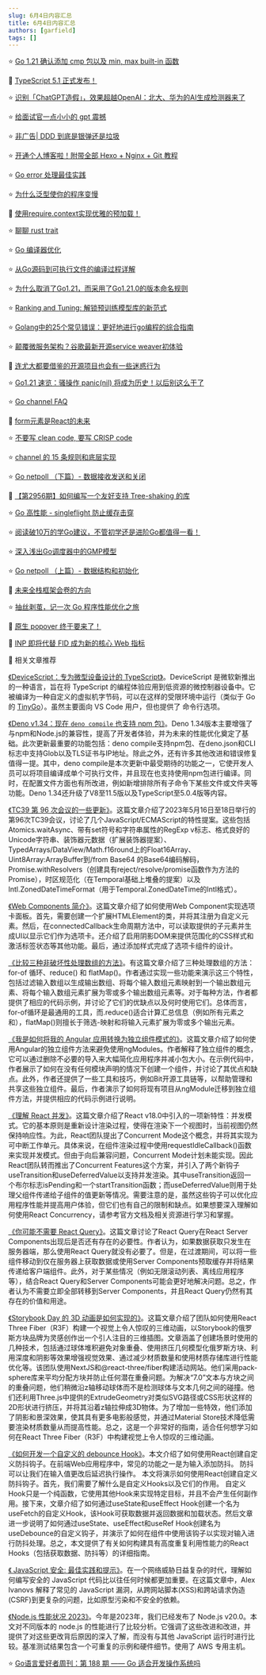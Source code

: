 ```yaml
---
slug: 6月4日内容汇总
title: 6月4日内容汇总
authors: [garfield]
tags: []
---
```


⭐️ [Go 1.21 确认添加 cmp 包以及 min, max built-in 函数](https://mp.weixin.qq.com/s/RK9DWRwpNhVuK3Gr60JtSQ)

📒 [TypeScript 5.1 正式发布！](https://mp.weixin.qq.com/s/sGfVPL_QJaUflHANSc5e7w)

⭐️ [识别「ChatGPT造假」，效果超越OpenAI：北大、华为的AI生成检测器来了](https://mp.weixin.qq.com/s/Ktu9BEcI_s5Jn6OvF1heAQ)

⭐️ [给面试官一点小小的 gpt 震撼](https://mp.weixin.qq.com/s/yEbqNo9UfPTCxL5-RDvlPw)

⭐️ [非广告| DDD 到底是银弹还是垃圾](https://mp.weixin.qq.com/s/gMjQmNvEi1o_iOFt2z7flg)

⭐️ [开通个人博客啦！附带全部 Hexo + Nginx + Git 教程](https://mp.weixin.qq.com/s/mrAwE-go0vNSwrJ4g4L9Cg)

⭐️ [Go error 处理最佳实践](https://mp.weixin.qq.com/s/XojOIIZfKm_wXul9eSU1tQ)

⭐️ [为什么泛型使你的程序变慢](https://mp.weixin.qq.com/s/veu5W0BFmLIZ-yvs39NdUw)

📒 [使用require.context实现优雅的预加载！](https://mp.weixin.qq.com/s/3_MDDSOQ2GeBsz9NtlwxcA)

⭐️ [聊聊 rust trait](https://mp.weixin.qq.com/s/T7IBCimzmWI07dHD8NA-Qw)

⭐️ [Go 编译器优化](https://mp.weixin.qq.com/s/eWM9AvG1qXnMWF4qIwhnVQ)

⭐️ [从Go源码到可执行文件的编译过程详解](https://mp.weixin.qq.com/s/YmG5VWui9AOJonC7one6Fw)

⭐️ [为什么取消了Go1.21，而采用了Go1.21.0的版本命名规则](https://mp.weixin.qq.com/s/-HXqQQcMr1CA4c6SS51yLQ)

⭐️ [Ranking and Tuning: 解锁预训练模型库的新范式](https://mp.weixin.qq.com/s/fgmp5Cph8wIgf2IbPoHj7w)

⭐️ [Golang中的25个常见错误：更好地进行go编程的综合指南](https://mp.weixin.qq.com/s/lzR_ZFxCoX2mf3wN4Ef_1A)

⭐️ [颠覆微服务架构？谷歌最新开源service weaver初体验](https://mp.weixin.qq.com/s/RnsM-bWSRBiDS4v1JcRzdg)

📒 [连尤大都要借鉴的开源项目也会有一些迷惑行为](https://mp.weixin.qq.com/s/1SL_Z9q_zNufbHzvzto3iA)

⭐️ [Go1.21 速览：骚操作 panic(nil) 将成为历史！以后别这么干了](https://mp.weixin.qq.com/s/xgJ8lPS-O84Ttne5heRa3g)

⭐️ [Go channel FAQ](https://mp.weixin.qq.com/s/pYbPm6L-chHwmJ_wOf2EIw)

📒 [form元素是React的未来](https://juejin.cn/post/7239111080164163643)

⭐️ [不要写 clean code, 要写 CRISP code](https://mp.weixin.qq.com/s/MKQMHviV2fLfZJJUU_KTiA)

⭐️ [channel 的 15 条规则和底层实现](https://mp.weixin.qq.com/s/AsytcOBg0XpTnPzDq7iEhQ)

⭐️ [Go netpoll （下篇）- 数据接收发送和关闭](https://mp.weixin.qq.com/s/_yn2Efytq8F8ovf43di23g)

📒 [【第2956期】如何编写一个友好支持 Tree-shaking 的库](https://mp.weixin.qq.com/s/ovdshkEmUF8CuN32FKwJ4Q)

⭐️ [Go 高性能 - singleflight 防止缓存击穿](https://mp.weixin.qq.com/s/TE7zu2t2SjUpGKK-Bji9_g)

⭐️ [阅读破10万的学Go建议，不管初学还是进阶Go都值得一看！](https://mp.weixin.qq.com/s/Ae_7w94wj5FTlmhUK5Kv2w)

⭐️ [深入浅出Go调度器中的GMP模型](https://mp.weixin.qq.com/s/CElQUJw6R2jUzpZFgDEIPA)

⭐️ [Go netpoll （上篇）- 数据结构和初始化](https://mp.weixin.qq.com/s/Zl66w4q3jDrn7uvA_tPmYA)

📒 [​未来全栈框架会卷的方向](https://mp.weixin.qq.com/s/hMrXX8980N32CJbz6HT90g)

⭐️ [抽丝剥茧，记一次 Go 程序性能优化之旅](https://mp.weixin.qq.com/s/HBLwocMA2vQE2uFlJ0D8Iw)

📒 [原生 popover 终于要来了！](https://mp.weixin.qq.com/s/qsZOrUBEjhWGUJ_qzF4XIw)

📒 [INP 即将代替 FID 成为新的核心 Web 指标](https://mp.weixin.qq.com/s/OHbzuqUl3tL1YlpLOgEkvA)

📒 相关文章推荐

[《DeviceScript：专为微型设备设计的 TypeScript》](https://microsoft.github.io/devicescript/)。DeviceScript 是微软新推出的一种语言，旨在将 TypeScript 的编程体验应用到低资源的微控制器设备中。它被编译为一种自定义的虚拟机字节码，可以在这样的受限环境中运行（类似于 Go 的 [TinyGo](https://tinygo.org/)）。虽然主要面向 VS Code 用户，但也提供了 命令行选项。

[《Deno v1.34：现在 `deno compile` 也支持 npm 包》](https://deno.com/blog/v1.34)。Deno 1.34版本主要增强了与npm和Node.js的兼容性，提高了开发者体验，并为未来的性能优化奠定了基础。此次更新最重要的功能包括：deno compile支持npm包、在deno.json和CLI标志中支持Glob以及TLS证书与IP地址。除此之外，还有许多其他改进和错误修复值得一提。其中，deno compile是本次更新中最受期待的功能之一，它使开发人员可以将项目编译成单个可执行文件，并且现在也支持使用npm包进行编译。同时，在配置文件方面也有所改进，例如新增排除所有子命令下某些文件或文件夹等功能。Deno 1.34还升级了V8至11.5版以及TypeScript至5.0.4版等内容。

[《TC39 第 96 次会议的一些更新》](https://dev.to/hemanth/updates-from-the-96th-tc39-meeting-4goe)。这篇文章介绍了2023年5月16日至18日举行的第96次TC39会议，讨论了几个JavaScript/ECMAScript的特性提案。这些包括Atomics.waitAsync、带有set符号和字符串属性的RegExp v标志、格式良好的Unicode字符串、装饰器元数据（扩展装饰器提案）、TypedArrays/DataView/Math.f16round上的Float16Array、Uint8Array:ArrayBuffer到/from Base64 的Base64编码解码，Promise.withResolvers（创建具有reject/resolve/promise函数作为方法的Promise），时区规范化（在Temporal基础上堆叠的提案）以及Intl.ZonedDateTimeFormat（用于Temporal.ZonedDateTime的Intl格式）。

[《Web Components 简介》](https://blog.rasvi.io/2023-05-21-webcomponent-intro-with-example)。这篇文章介绍了如何使用Web Component实现选项卡面板。首先，需要创建一个扩展HTMLElement的类，并将其注册为自定义元素。然后，在connectedCallback生命周期方法中，可以读取提供的子元素并生成UI以显示它们作为选项卡。还介绍了启用阴影DOM来提供范围化的CSS样式和激活标签状态等其他功能。最后，通过添加样式完成了选项卡组件的设计。

[《比较三种非破坏性处理数组的方法》](https://2ality.com/2022/05/processing-arrays-non-destructively.html)。有这篇文章介绍了三种处理数组的方法：for-of 循环、reduce() 和 flatMap()。作者通过实现一些功能来演示这三个特性，包括过滤输入数组以生成输出数组、将每个输入数组元素映射到一个输出数组元素、将每个输入数组元素扩展为零或多个输出数组元素等。对于每种方法，作者都提供了相应的代码示例，并讨论了它们的优缺点以及何时使用它们。总体而言，for-of循环是最通用的工具，而.reduce()适合计算汇总信息（例如所有元素之和），flatMap()则擅长于筛选-映射和将输入元素扩展为零或多个输出元素。

[《我是如何将我的 Angular 应用转换为独立组件模式的》](https://blog.bitsrc.io/how-ive-shifted-my-angular-app-to-standalone-components-approach-48c344bb714a)。这篇文章介绍了如何使用Angular的独立组件方法来避免使用ngModules。作者解释了独立组件的概念，它可以通过删除不必要的导入来大幅简化应用程序并减小包大小。在示例代码中，作者展示了如何在没有任何模块声明的情况下创建一个组件，并讨论了其优点和缺点。此外，作者还提供了一些工具和技巧，例如Bit开源工具链等，以帮助管理和共享这些独立组件。最后，作者演示了如何将现有项目从ngModule迁移到独立组件方法，并提供相应的代码示例进行说明。

[《理解 React 并发》](https://www.bbss.dev/posts/react-concurrency/)。这篇文章介绍了React v18.0中引入的一项新特性：并发模式。它的基本原则是重新设计渲染过程，使得在渲染下一个视图时，当前视图仍然保持响应性。为此，React团队提出了Concurrent Mode这个概念，并将其实现为可中断工作单元。具体来说，在组件渲染过程中使用requestIdleCallback()函数来实现并发模式。但由于向后兼容问题，Concurrent Mode计划未能实现。因此React团队转而推出了Concurrent Features这个方案，并引入了两个新钩子useTransition和useDeferredValue以支持并发渲染。其中useTransition返回一个布尔标志isPending和一个startTransition函数；而useDeferredValue则用于处理父组件传递给子组件的值更新等情况。需要注意的是，虽然这些钩子可以优化应用程序性能并提高用户体验，但它们也有自己的限制和缺点。如果想要深入理解如何使用React Concurrency，请参考官方文档及相关资源进行学习和掌握。

[《你可能不需要 React Query》](https://tkdodo.eu/blog/you-might-not-need-react-query)。这篇文章讨论了React Query在React Server Components出现后是否还有存在的必要性。作者认为，如果数据获取只发生在服务器端，那么使用React Query就没有必要了。但是，在过渡期间，可以将一些组件移动到仅在服务器上获取数据或使用Server Components预取缓存并将结果传递给客户端组件。此外，对于某些情况（例如无限滚动列表、离线应用程序等），结合React Query和Server Components可能会更好地解决问题。总之，作者认为不需要立即全部转移到Server Components，并且React Query仍然有其存在的价值和用途。

[《Storybook Day 的 3D 动画是如何实现的》](https://varun.ca/storybook-day/)。这篇文章介绍了团队如何使用React Three Fiber（R3F）构建一个视觉上令人惊叹的三维动画，以Storybook的俄罗斯方块品牌为灵感创作出一个引人注目的三维插图。文章涵盖了创建场景时使用的几种技术，包括通过球体堆积避免对象重叠、使用挤压几何模型化俄罗斯方块、利用深度和阴影等效果增强视觉效果、通过减少材质数量和使用材质存储库进行性能优化等。该团队使用NextJS和@react-three/fiber构建活动网站。他们采用pack-sphere库来平均分配方块并防止任何潜在重叠问题。为解决“7.0”文本与方块之间的重叠问题，他们稍微沿z轴移动球体而不是检测球体与文本几何之间的碰撞。他们还利用Three.js中提供的ExtrudeGeometry对类似SVG路径或CSS形状这样的2D形状进行挤压，并将其沿着z轴拉伸成3D物体。为了增加一些特效，他们添加了阴影和景深效果，使其具有更多电影般感觉，并通过Material Store技术降低需要渲染材质数量从而提高性能。总之，这是一个非常好的指南，适合任何想学习如何在React Three Fiber（R3F）中构建视觉上令人惊叹的三维动画。

[《如何开发一个自定义的 debounce Hook》](https://www.telerik.com/blogs/how-to-create-custom-debounce-hook-react)。本文介绍了如何使用React创建自定义防抖钩子。在前端Web应用程序中，常见的功能之一是为输入添加防抖。 防抖可以让我们在输入值更改后延迟执行操作。 本文将演示如何使用React创建自定义防抖钩子。首先，我们需要了解什么是自定义Hooks以及它们的作用。 自定义Hook只是一个纯函数，它使用其他Hook来实现特定目标，并且不会产生任何副作用。接下来，文章介绍了如何通过useState和useEffect Hook创建一个名为useFetch的自定义Hook，该Hook可获取数据并返回数据和加载状态。然后文章进一步说明了如何通过useState、useEffect和useRef Hook创建名为useDebounce的自定义钩子，并演示了如何在组件中使用该钩子以实现对输入进行防抖处理。总之，本文提供了有关如何构建具有高度重复利用性能力的React Hooks（包括获取数据、防抖等）的详细指南。

[《 JavaScript 安全: 最佳实践和提示》](https://stackdiary.com/javascript-security/)。在一个网络威胁日益复杂的时代，理解如何编写安全的 JavaScript 代码比以往任何时候都更加重要。在这篇文章中，Alex Ivanovs 解释了常见的 JavaScript 漏洞，从跨网站脚本(XSS)和跨站请求伪造(CSRF)到更复杂的问题，比如原型污染和不安全的依赖。

[《Node.js 性能状况 2023》](https://blog.rafaelgss.dev/state-of-nodejs-performance-2023)。今年是2023年，我们已经发布了 Node.js v20.0。本文对不同版本的 node.js 的性能进行了比较分析。它强调了这些改进和改进，并提供了对这些更改背后原因的深入了解，而没有与其他 JavaScript 运行时进行比较。基准测试结果包含一个可重复的示例和硬件细节。使用了 AWS 专用主机。

⭐️ [Go语言爱好者周刊：第 188 期 —— Go 适合开发操作系统吗](https://mp.weixin.qq.com/s/utmu-pION-IVQCnZEY7mqA)
